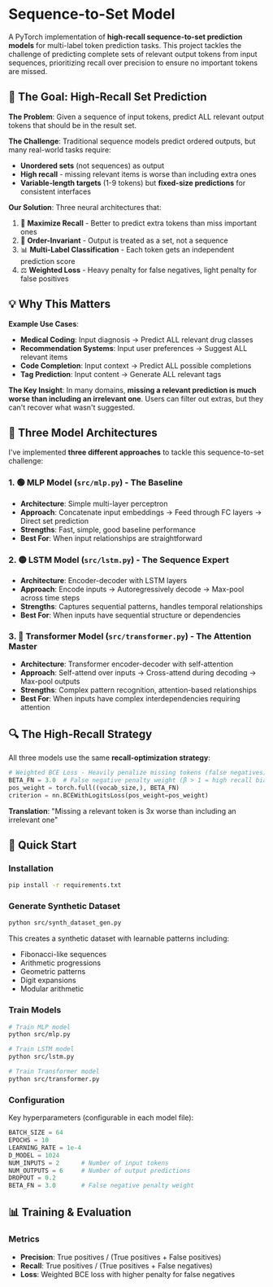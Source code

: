 # Sequence-to-Set Model

A PyTorch implementation of **high-recall sequence-to-set prediction models** for multi-label token prediction tasks. This project tackles the challenge of predicting complete sets of relevant output tokens from input sequences, prioritizing recall over precision to ensure no important tokens are missed.

## 🎯 The Goal: High-Recall Set Prediction

**The Problem**: Given a sequence of input tokens, predict ALL relevant output tokens that should be in the result set.

**The Challenge**: Traditional sequence models predict ordered outputs, but many real-world tasks require:
- **Unordered sets** (not sequences) as output
- **High recall** - missing relevant items is worse than including extra ones
- **Variable-length targets** (1-9 tokens) but **fixed-size predictions** for consistent interfaces

**Our Solution**: Three neural architectures that:
1. 🎯 **Maximize Recall** - Better to predict extra tokens than miss important ones
2. 🔄 **Order-Invariant** - Output is treated as a set, not a sequence  
3. 📊 **Multi-Label Classification** - Each token gets an independent prediction score
4. ⚖️ **Weighted Loss** - Heavy penalty for false negatives, light penalty for false positives

## 💡 Why This Matters

**Example Use Cases**:
- **Medical Coding**: Input diagnosis → Predict ALL relevant drug classes
- **Recommendation Systems**: Input user preferences → Suggest ALL relevant items  
- **Code Completion**: Input context → Predict ALL possible completions
- **Tag Prediction**: Input content → Generate ALL relevant tags

**The Key Insight**: In many domains, **missing a relevant prediction is much worse than including an irrelevant one**. Users can filter out extras, but they can't recover what wasn't suggested.

## 🤖 Three Model Architectures

I've implemented **three different approaches** to tackle this sequence-to-set challenge:

### 1. 🟢 MLP Model (`src/mlp.py`) - The Baseline
- **Architecture**: Simple multi-layer perceptron
- **Approach**: Concatenate input embeddings → Feed through FC layers → Direct set prediction
- **Strengths**: Fast, simple, good baseline performance
- **Best For**: When input relationships are straightforward

### 2. 🟡 LSTM Model (`src/lstm.py`) - The Sequence Expert  
- **Architecture**: Encoder-decoder with LSTM layers
- **Approach**: Encode inputs → Autoregressively decode → Max-pool across time steps
- **Strengths**: Captures sequential patterns, handles temporal relationships
- **Best For**: When inputs have sequential structure or dependencies

### 3. 🔴 Transformer Model (`src/transformer.py`) - The Attention Master
- **Architecture**: Transformer encoder-decoder with self-attention
- **Approach**: Self-attend over inputs → Cross-attend during decoding → Max-pool outputs  
- **Strengths**: Complex pattern recognition, attention-based relationships
- **Best For**: When inputs have complex interdependencies requiring attention

## 🔍 The High-Recall Strategy

All three models use the same **recall-optimization strategy**:

```python
# Weighted BCE Loss - Heavily penalize missing tokens (false negatives)
BETA_FN = 3.0  # False negative penalty weight (β > 1 = high recall bias)
pos_weight = torch.full((vocab_size,), BETA_FN)
criterion = nn.BCEWithLogitsLoss(pos_weight=pos_weight)
```

**Translation**: "Missing a relevant token is 3x worse than including an irrelevant one"

## 🚀 Quick Start

### Installation

```bash
pip install -r requirements.txt
```

### Generate Synthetic Dataset

```bash
python src/synth_dataset_gen.py
```

This creates a synthetic dataset with learnable patterns including:
- Fibonacci-like sequences
- Arithmetic progressions  
- Geometric patterns
- Digit expansions
- Modular arithmetic

### Train Models

```bash
# Train MLP model
python src/mlp.py

# Train LSTM model  
python src/lstm.py

# Train Transformer model
python src/transformer.py
```

### Configuration

Key hyperparameters (configurable in each model file):

```python
BATCH_SIZE = 64
EPOCHS = 10
LEARNING_RATE = 1e-4
D_MODEL = 1024
NUM_INPUTS = 2      # Number of input tokens
NUM_OUTPUTS = 6     # Number of output predictions
DROPOUT = 0.2
BETA_FN = 3.0       # False negative penalty weight
```

## 📊 Training & Evaluation

### Metrics
- **Precision**: True positives / (True positives + False positives)
- **Recall**: True positives / (True positives + False negatives) 
- **Loss**: Weighted BCE loss with higher penalty for false negatives
